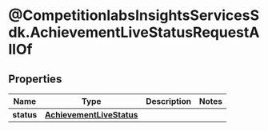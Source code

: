 # @CompetitionlabsInsightsServicesSdk.AchievementLiveStatusRequestAllOf

## Properties

Name | Type | Description | Notes
------------ | ------------- | ------------- | -------------
**status** | [**AchievementLiveStatus**](AchievementLiveStatus.md) |  | 


